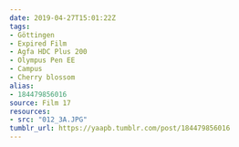 ```yaml
---
date: 2019-04-27T15:01:22Z
tags:
- Göttingen
- Expired Film
- Agfa HDC Plus 200
- Olympus Pen EE
- Campus
- Cherry blossom
alias:
- 184479856016
source: Film 17
resources:
- src: "012_3A.JPG"
tumblr_url: https://yaapb.tumblr.com/post/184479856016
---
```

